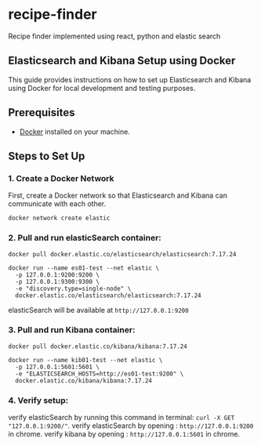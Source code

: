 # recipe-finder
Recipe finder implemented using react, python and elastic search

## Elasticsearch and Kibana Setup using Docker

This guide provides instructions on how to set up Elasticsearch and Kibana using Docker for local development and testing purposes.

## Prerequisites
- [Docker](https://www.docker.com/get-started) installed on your machine.

## Steps to Set Up

### 1. Create a Docker Network
First, create a Docker network so that Elasticsearch and Kibana can communicate with each other.

```
docker network create elastic
```

### 2. Pull and run elasticSearch container:

```
docker pull docker.elastic.co/elasticsearch/elasticsearch:7.17.24

docker run --name es01-test --net elastic \
  -p 127.0.0.1:9200:9200 \
  -p 127.0.0.1:9300:9300 \
  -e "discovery.type=single-node" \
  docker.elastic.co/elasticsearch/elasticsearch:7.17.24
```

elasticSearch will be available at `http://127.0.0.1:9200`

### 3. Pull and run Kibana container:

```
docker pull docker.elastic.co/kibana/kibana:7.17.24

docker run --name kib01-test --net elastic \
  -p 127.0.0.1:5601:5601 \
  -e "ELASTICSEARCH_HOSTS=http://es01-test:9200" \
  docker.elastic.co/kibana/kibana:7.17.24

```

### 4. Verify setup:

verify elasticSearch by running this command in terminal: `curl -X GET "127.0.0.1:9200/"`.
verify elasticSearch by opening : `http://127.0.0.1:9200` in chrome.
verify kibana by opening : `http://127.0.0.1:5601` in chrome.
